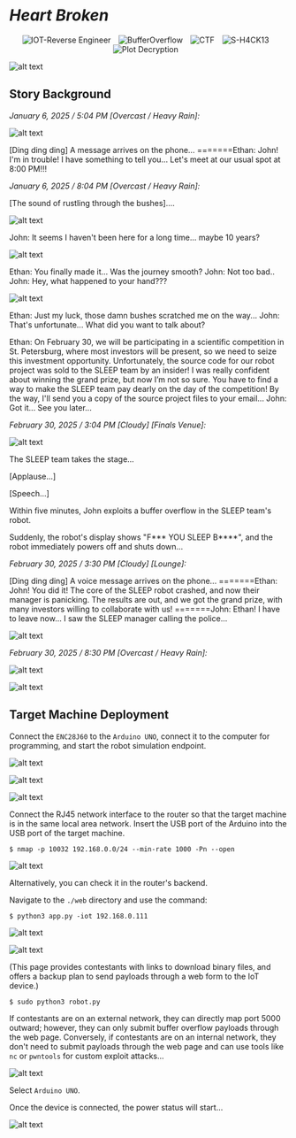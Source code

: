  

# *Heart Broken*

<p align="center">
  <img src="https://img.shields.io/badge/IOT-Reverse%20Engineer-darkorange" alt="IOT-Reverse Engineer" style="margin-right: 10px;">
  <img src="https://img.shields.io/badge/Vulnerability-BufferOverflow-lightcoral" alt="BufferOverflow" style="margin-right: 10px;">
  <img src="https://img.shields.io/badge/Category-CTF-darkgreen" alt="CTF" style="margin-right: 10px;">
  <img src="https://img.shields.io/badge/Team-S--H4CK13@Maptnh-darkmagenta" alt="S-H4CK13" style="margin-right: 10px;">
  <img src="https://img.shields.io/badge/Story-Plot%20Decryption-blueviolet" alt="Plot Decryption" style="margin-right: 10px;">
</p>

![alt text](./pic/Main.jpg)

## Story Background

*January 6, 2025 / 5:04 PM [Overcast / Heavy Rain]:*

![alt text](./pic/10.jpg)

[Ding ding ding] A message arrives on the phone...
=======Ethan: John! I'm in trouble! I have something to tell you... Let's meet at our usual spot at 8:00 PM!!!

*January 6, 2025 / 8:04 PM [Overcast / Heavy Rain]:*

[The sound of rustling through the bushes]....

![alt text](./pic/3.jpg)

John: It seems I haven't been here for a long time... maybe 10 years?

![alt text](./pic/1.jpg)

Ethan: You finally made it... Was the journey smooth?
John: Not too bad..
John: Hey, what happened to your hand???

![alt text](./pic/2.jpg)

Ethan: Just my luck, those damn bushes scratched me on the way...
John: That's unfortunate... What did you want to talk about?

Ethan: On February 30, we will be participating in a scientific competition in St. Petersburg, where most investors will be present, so we need to seize this investment opportunity. Unfortunately, the source code for our robot project was sold to the SLEEP team by an insider! I was really confident about winning the grand prize, but now I’m not so sure. You have to find a way to make the SLEEP team pay dearly on the day of the competition! By the way, I'll send you a copy of the source project files to your email...
John: Got it... See you later...

*February 30, 2025 / 3:04 PM [Cloudy] [Finals Venue]:*

![alt text](./pic/4.jpg)

The SLEEP team takes the stage...

[Applause...]

[Speech...]

Within five minutes, John exploits a buffer overflow in the SLEEP team's robot.

Suddenly, the robot's display shows "F*** YOU SLEEP B****", and the robot immediately powers off and shuts down...

*February 30, 2025 / 3:30 PM [Cloudy] [Lounge]:*

[Ding ding ding] A voice message arrives on the phone...
=======Ethan: John! You did it! The core of the SLEEP robot crashed, and now their manager is panicking. The results are out, and we got the grand prize, with many investors willing to collaborate with us!
=======John: Ethan! I have to leave now... I saw the SLEEP manager calling the police...

![alt text](./pic/6.jpg)

*February 30, 2025 / 8:30 PM [Overcast / Heavy Rain]:*

![alt text](./pic/8.jpg)

![alt text](./pic/7.jpg)

## Target Machine Deployment

Connect the `ENC28J60` to the `Arduino UNO`, connect it to the computer for programming, and start the robot simulation endpoint.

![alt text](./pic/image-2.png)

![alt text](./pic/image-3.png)

![alt text](./pic/image-7.png)

Connect the RJ45 network interface to the router so that the target machine is in the same local area network. Insert the USB port of the Arduino into the USB port of the target machine.

`$ nmap -p 10032 192.168.0.0/24 --min-rate 1000 -Pn --open`

![alt text](./pic/image-4.png)

Alternatively, you can check it in the router's backend.

Navigate to the `./web` directory and use the command:

`$ python3 app.py -iot 192.168.0.111`

![alt text](./pic/image-1.png)

![alt text](./pic/image.png)

(This page provides contestants with links to download binary files, and offers a backup plan to send payloads through a web form to the IoT device.)

`$ sudo python3 robot.py`

If contestants are on an external network, they can directly map port 5000 outward; however, they can only submit buffer overflow payloads through the web page. Conversely, if contestants are on an internal network, they don't need to submit payloads through the web page and can use tools like `nc` or `pwntools` for custom exploit attacks...

![alt text](./pic/image-5.png)

Select `Arduino UNO`.

Once the device is connected, the power status will start...

![alt text](./pic/image-6.png)

 